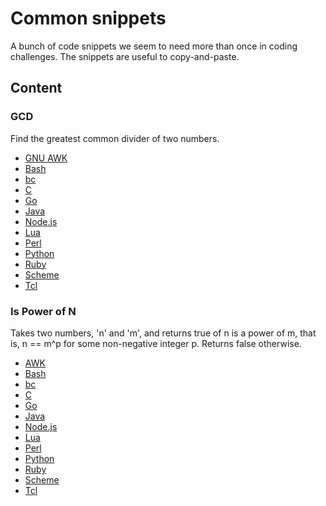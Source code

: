 # Common snippets

A bunch of code snippets we seem to need more than once in coding
challenges. The snippets are useful to copy-and-paste.

## Content
### GCD
Find the greatest common divider of two numbers.

* [GNU AWK](GCD/gcd.gawk)
* [Bash](GCD/gcd.sh)
* [bc](GCD/gcd.bc)
* [C](GCD/gcd.c)
* [Go](GCD/gcd.go)
* [Java](GCD/gcd.java)
* [Node.js](GCD/gcd.js)
* [Lua](GCD/gcd.lua)
* [Perl](GCD/gcd.pl)
* [Python](GCD/gcd.py)
* [Ruby](GCD/gcd.rb)
* [Scheme](GCD/gcd.scm)
* [Tcl](GCD/gcd.tcl)

### Is Power of N

Takes two numbers, 'n' and 'm', and returns true of n is a power of m,
that is, n == m^p for some non-negative integer p. Returns false otherwise.

* [AWK](Is_Power_Of_N/pon.awk)
* [Bash](Is_Power_Of_N/pon.sh)
* [bc](Is_Power_Of_N/pon.bc)
* [C](Is_Power_Of_N/pon.c)
* [Go](Is_Power_Of_N/pon.go)
* [Java](Is_Power_Of_N/pon.java)
* [Node.js](Is_Power_Of_N/pon.js)
* [Lua](Is_Power_Of_N/pon.lua)
* [Perl](Is_Power_Of_N/pon.pl)
* [Python](Is_Power_Of_N/pon.py)
* [Ruby](Is_Power_Of_N/pon.rb)
* [Scheme](Is_Power_Of_N/pon.scm)
* [Tcl](Is_Power_Of_N/pon.tcl)
